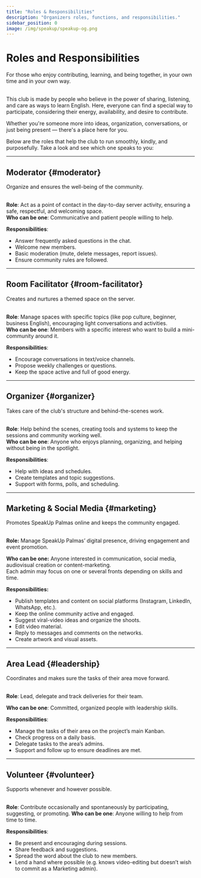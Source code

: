 ```yaml
---
title: "Roles & Responsibilities"
description: "Organizers roles, functions, and responsibilities."
sidebar_position: 0
image: /img/speakup/speakup-og.png
---
```


# Roles and Responsibilities

<div className="alert alert--info" role="alert">For those who enjoy contributing, learning, and being together, in your own time and in your own way.</div>

<br/>

This club is made by people who believe in the power of sharing, listening, and care as ways to learn English. Here, everyone can find a special way to participate, considering their energy, availability, and desire to contribute.

Whether you're someone more into ideas, organization, conversations, or just being present — there's a place here for you.

Below are the roles that help the club to run smoothly, kindly, and purposefully. Take a look and see which one speaks to you:

---

## Moderator {#moderator}

<div className="alert alert--info" role="alert">Organize and ensures the well-being of the community.</div>

<br/>

**Role**: Act as a point of contact in the day-to-day server activity, ensuring a safe, respectful, and welcoming space.  
**Who can be one**: Communicative and patient people willing to help.

**Responsibilities**:

- Answer frequently asked questions in the chat.
- Welcome new members.
- Basic moderation (mute, delete messages, report issues).
- Ensure community rules are followed.

---

## Room Facilitator {#room-facilitator}

<div className="alert alert--info" role="alert">Creates and nurtures a themed space on the server.</div>

<br/>

**Role**: Manage spaces with specific topics (like pop culture, beginner, business English), encouraging light conversations and activities.  
**Who can be one**: Members with a specific interest who want to build a mini-community around it.

**Responsibilities**:

- Encourage conversations in text/voice channels.
- Propose weekly challenges or questions.
- Keep the space active and full of good energy.

---

## Organizer {#organizer}

<div className="alert alert--info" role="alert">Takes care of the club's structure and behind-the-scenes work.</div>

<br/>

**Role**: Help behind the scenes, creating tools and systems to keep the sessions and community working well.  
**Who can be one**: Anyone who enjoys planning, organizing, and helping without being in the spotlight.

**Responsibilities**:

- Help with ideas and schedules.
- Create templates and topic suggestions.
- Support with forms, polls, and scheduling.

---

## Marketing & Social Media {#marketing}

<div className="alert alert--info" role="alert">Promotes SpeakUp Palmas online and keeps the community engaged.</div>

<br/>

**Role:** Manage SpeakUp Palmas’ digital presence, driving engagement and event promotion.

**Who can be one:** Anyone interested in communication, social media, audiovisual creation or content-marketing.  
Each admin may focus on one or several fronts depending on skills and time.

**Responsibilities:**

- Publish templates and content on social platforms (Instagram, LinkedIn, WhatsApp, etc.).
- Keep the online community active and engaged.
- Suggest viral-video ideas and organize the shoots.
- Edit video material.
- Reply to messages and comments on the networks.
- Create artwork and visual assets.

---

## Area Lead {#leadership}

<div className="alert alert--info" role="alert">Coordinates and makes sure the tasks of their area move forward.</div>

<br/>

**Role**: Lead, delegate and track deliveries for their team.

**Who can be one**: Committed, organized people with leadership skills.

**Responsibilities**:

- Manage the tasks of their area on the project’s main Kanban.
- Check progress on a daily basis.
- Delegate tasks to the area’s admins.
- Support and follow up to ensure deadlines are met.

---

## Volunteer {#volunteer}

<div className="alert alert--info" role="alert">Supports whenever and however possible.</div>

<br/>

**Role**: Contribute occasionally and spontaneously by participating, suggesting, or promoting.
**Who can be one**: Anyone willing to help from time to time.

**Responsibilities**:

- Be present and encouraging during sessions.
- Share feedback and suggestions.
- Spread the word about the club to new members.
- Lend a hand where possible (e.g. knows video-editing but doesn’t wish to commit as a Marketing admin).
